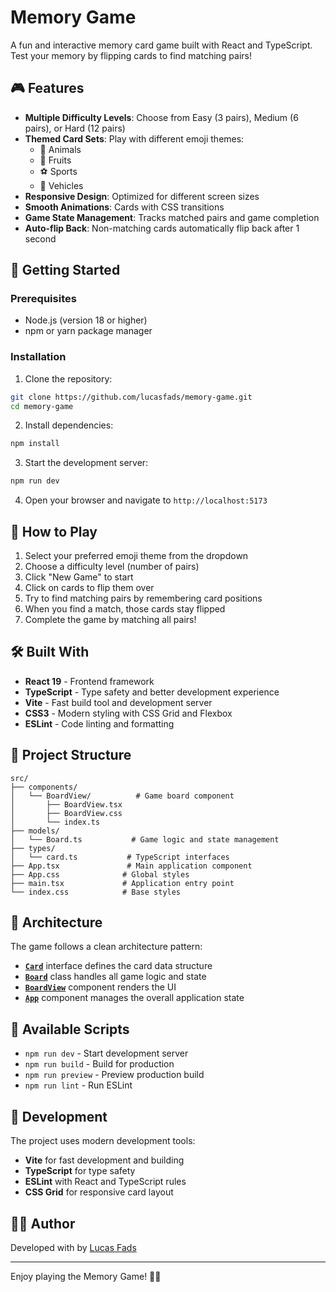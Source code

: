 # Memory Game

A fun and interactive memory card game built with React and TypeScript. Test your memory by flipping cards to find matching pairs!

## 🎮 Features

- **Multiple Difficulty Levels**: Choose from Easy (3 pairs), Medium (6 pairs), or Hard (12 pairs)
- **Themed Card Sets**: Play with different emoji themes:
  - 🐸 Animals
  - 🍎 Fruits  
  - ⚽ Sports
  - 🚗 Vehicles
- **Responsive Design**: Optimized for different screen sizes
- **Smooth Animations**: Cards with CSS transitions
- **Game State Management**: Tracks matched pairs and game completion
- **Auto-flip Back**: Non-matching cards automatically flip back after 1 second

## 🚀 Getting Started

### Prerequisites

- Node.js (version 18 or higher)
- npm or yarn package manager

### Installation

1. Clone the repository:
```bash
git clone https://github.com/lucasfads/memory-game.git
cd memory-game
```

2. Install dependencies:
```bash
npm install
```

3. Start the development server:
```bash
npm run dev
```

4. Open your browser and navigate to `http://localhost:5173`

## 🎯 How to Play

1. Select your preferred emoji theme from the dropdown
2. Choose a difficulty level (number of pairs)
3. Click "New Game" to start
4. Click on cards to flip them over
5. Try to find matching pairs by remembering card positions
6. When you find a match, those cards stay flipped
7. Complete the game by matching all pairs!

## 🛠️ Built With

- **React 19** - Frontend framework
- **TypeScript** - Type safety and better development experience
- **Vite** - Fast build tool and development server
- **CSS3** - Modern styling with CSS Grid and Flexbox
- **ESLint** - Code linting and formatting

## 📁 Project Structure

```
src/
├── components/
│   └── BoardView/          # Game board component
│       ├── BoardView.tsx
│       ├── BoardView.css
│       └── index.ts
├── models/
│   └── Board.ts           # Game logic and state management
├── types/
│   └── card.ts           # TypeScript interfaces
├── App.tsx               # Main application component
├── App.css              # Global styles
├── main.tsx             # Application entry point
└── index.css            # Base styles
```

## 🎨 Architecture

The game follows a clean architecture pattern:

- **[`Card`](src/types/card.ts)** interface defines the card data structure
- **[`Board`](src/models/Board.ts)** class handles all game logic and state
- **[`BoardView`](src/components/BoardView/BoardView.tsx)** component renders the UI
- **[`App`](src/App.tsx)** component manages the overall application state

## 🚀 Available Scripts

- `npm run dev` - Start development server
- `npm run build` - Build for production
- `npm run preview` - Preview production build
- `npm run lint` - Run ESLint

## 🔧 Development

The project uses modern development tools:

- **Vite** for fast development and building
- **TypeScript** for type safety
- **ESLint** with React and TypeScript rules
- **CSS Grid** for responsive card layout

## 👨‍💻 Author

Developed with by [Lucas Fads](https://lucasfads.com/)

---

Enjoy playing the Memory Game! 🧠✨